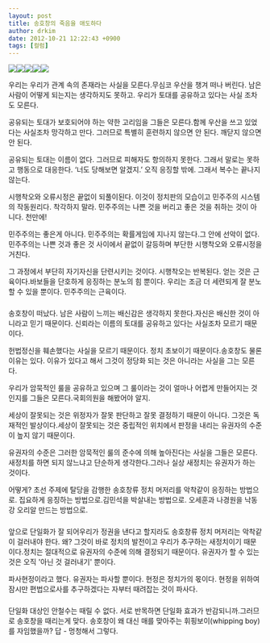 ```yaml
---
layout: post
title: 송호창의 죽음을 애도하다
author: drkim
date: 2012-10-21 12:22:43 +0900
tags: [컬럼]
---
```


  ![](/files/attach/images/199/652/277/c11.jpg)![](/files/attach/images/199/652/277/c12.JPG)![](/files/attach/images/199/652/277/c13.JPG)![](/files/attach/images/199/652/277/c14.jpg)![](/files/attach/images/199/652/277/c15.JPG)





우리는 우리가 관계 속의 존재라는 사실을 모른다.무심코 우산을 챙겨 떠나 버린다. 남은 사람이 어떻게 되는지는 생각하지도 못하고. 우리가 토대를 공유하고 있다는 사실 조차도 모른다. 





 공유되는 토대가 보호되어야 하는 약한 고리임을 그들은 모른다.함께 우산을 쓰고 있었다는 사실조차 망각하고 만다. 그러므로 특별히 훈련하지 않으면 안 된다. 깨닫지 않으면 안 된다. 





 공유되는 토대는 이름이 없다. 그러므로 피해자도 항의하지 못한다. 그래서 말로는 못하고 행동으로 대응한다. ‘너도 당해보면 알겠지.’ 오직 응징할 밖에. 그래서 복수는 끝나지 않는다. 





 시행착오와 오류시정은 끝없이 되풀이된다. 이것이 정치판의 모습이고 민주주의 시스템의 작동원리다. 착각하지 말라. 민주주의는 나쁜 것을 버리고 좋은 것을 취하는 것이 아니다. 천만에! 





 민주주의는 좋은게 아니다. 민주주의는 확률게임에 지나지 않는다.그 안에 선악이 없다.민주주의는 나쁜 것과 좋은 것 사이에서 끝없이 갈등하며 부단한 시행착오와 오류시정을 거친다. 





 그 과정에서 부단히 자기자신을 단련시키는 것이다. 시행착오는 반복된다. 얻는 것은 근육이다.바보들을 단호하게 응징하는 분노의 힘 뿐이다. 우리는 조금 더 세련되게 잘 분노할 수 있을 뿐이다. 민주주의는 근육이다. 





 ### 


 송호창이 떠났다. 남은 사람이 느끼는 배신감은 생각하지 못한다.자신은 배신한 것이 아니라고 믿기 때문이다. 신뢰라는 이름의 토대를 공유하고 있다는 사실조차 모르기 때문이다. 





 헌법정신을 훼손했다는 사실을 모르기 때문이다. 정치 초보이기 때문이다.송호창도 물론 이유는 있다. 이유가 있다고 해서 그것이 정당화 되는 것은 아니라는 사실을 그는 모른다. 





 우리가 암묵적인 룰을 공유하고 있으며 그 룰이라는 것이 얼마나 어렵게 만들어지는 것인지를 그들은 모른다.국회의원을 해봤어야 알지. 





 세상이 잘못되는 것은 위정자가 잘못 판단하고 잘못 결정하기 때문이 아니다. 그것은 독재적인 발상이다.세상이 잘못되는 것은 중립적인 위치에서 판정을 내리는 유권자의 수준이 높지 않기 때문이다. 





 유권자의 수준은 그러한 암묵적인 룰의 준수에 의해 높아진다는 사실을 그들은 모른다.새정치를 하면 되지 않느냐고 단순하게 생각한다.그러나 실상 새정치는 유권자가 하는 것이다. 





 어떻게? 초선 주제에 탈당을 감행한 송호창류 정치 머저리를 악착같이 응징하는 방법으로. 집요하게 응징하는 방법으로.김민석을 박살내는 방법으로. 오세훈과 나경원을 낙동강 오리알 만드는 방법으로. 








  ###






  앞으로 단일화가 잘 되어우리가 정권을 낸다고 할지라도 송호창류 정치 머저리는 악착같이 걸러내야 한다. 왜? 그것이 바로 정치의 발전이고 우리가 추구하는 새정치이기 때문이다.정치는 절대적으로 유권자의 수준에 의해 결정되기 때문이다. 유권자가 할 수 있는 것은 오직 '아닌 것 걸러내기' 뿐이다.









  파사현정이라고 했다. 유권자는 파사할 뿐이다. 현정은 정치가의 몫이다. 현정을 위하여 잠시만 편법으로사를 추구하겠다는 자부터 때려잡는 것이 파사다.









  ###






  단일화 대상인 안철수는 때릴 수 없다. 서로 반목하면 단일화 효과가 반감되니까.그러므로 송호창을 때리는게 맞다. 송호창이 왜 대신 매를 맞아주는 휘핑보이(whipping boy)를 자임했을까? 답 - 멍청해서 그렇다.

